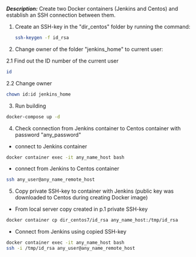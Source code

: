 **_Description:_**
Create two Docker containers (Jenkins and Centos) and establish an SSH connection between them.

1. Create an SSH-key in the "dir_centos" folder by running the command:
   ```bash
   ssh-keygen -f id_rsa
   ```
2. Change owner of the folder "jenkins_home" to current user:

2.1 Find out the ID number of the current user

```bash
id
```

2.2 Change owner

```bash
chown id:id jenkins_home
```

3. Run building

```bash
docker-compose up -d
```

4. Check connection from Jenkins container to Centos container with password "any_password"

- connect to Jenkins container

```bash
docker container exec -it any_name_host bash
```

- connect from Jenkins to Centos container

```bash
ssh any_user@any_name_remote_host
```

5. Copy private SSH-key to container with Jenkins (public key was downloaded to Centos during creating Docker image)

- From local server copy created in p.1 private SSH-key

```bash
docker container cp dir_centos7/id_rsa any_name_host:/tmp/id_rsa
```

- Connect from Jenkins using copied SSH-key

```bash
docker container exec -it any_name_host bash
ssh -i /tmp/id_rsa any_user@any_name_remote_host
```
